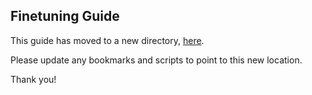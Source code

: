 ## Finetuning Guide

This guide has moved to a new directory, [here](https://github.com/meta-llama/llama-cookbook/tree/main/getting-started/finetuning).

Please update any bookmarks and scripts to point to this new location.


Thank you!
